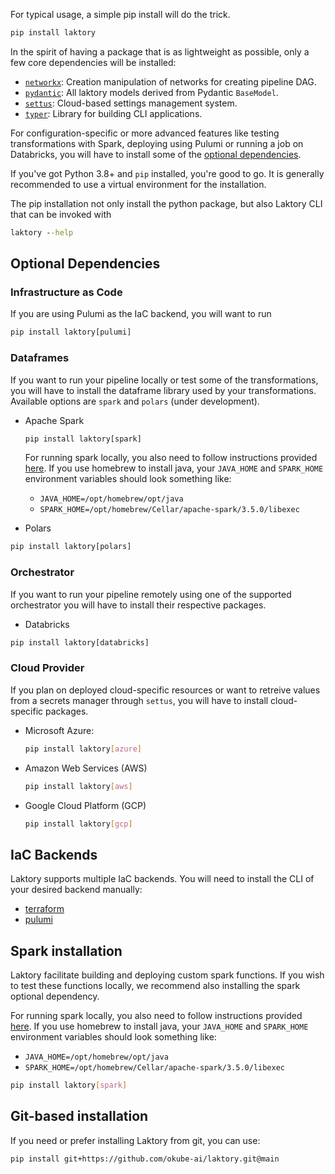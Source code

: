 For typical usage, a simple pip install will do the trick.

```bash
pip install laktory
```

In the spirit of having a package that is as lightweight as possible, only a
few core dependencies will be installed:

[//]: # (* [`databricks-sdk`]&#40;https://pypi.org/project/databricks-sdk/&#41;: The Databricks SDK for Python includes functionality to accelerate development with Python for the Databricks Lakehouse.)
[//]: # (* [`pulumi`]&#40;https://pypi.org/project/pulumi/&#41;: Infrastructure as code tool used to deploy resources.)
* [`networkx`](https://pypi.org/project/networkx/): Creation manipulation of networks for creating pipeline DAG.
* [`pydantic`](https://pypi.org/project/pydantic/): All laktory models derived from Pydantic `BaseModel`.
* [`settus`](https://pypi.org/project/settus/): Cloud-based settings management system.
* [`typer`](https://pypi.org/project/typer/): Library for building CLI applications. 
 
For configuration-specific or more advanced features like testing 
transformations with Spark, deploying using Pulumi or running a job on
Databricks, you will have to install some of the [optional dependencies](#optional-dependencies).

If you've got Python 3.8+ and `pip` installed, you're good to go. 
It is generally recommended to use a virtual environment for the installation. 

The pip installation not only install the python package, but also Laktory CLI that can be invoked with
```cmd
laktory --help
```

## Optional Dependencies
### Infrastructure as Code
If you are using Pulumi as the IaC backend, you will want to run 

```cmd
pip install laktory[pulumi]
```

### Dataframes

If you want to run your pipeline locally or test some of the transformations,
you will have to install the dataframe library used by your transformations.
Available options are `spark` and `polars` (under development).

* Apache Spark
  ```cmd
  pip install laktory[spark]
  ```
  For running spark locally, you also need to follow instructions provided [here](https://www.machinelearningplus.com/pyspark/install-pyspark-on-mac/). 
  If you use homebrew to install java, your `JAVA_HOME` and `SPARK_HOME` environment variables should look something like:
  * `JAVA_HOME=/opt/homebrew/opt/java`
  * `SPARK_HOME=/opt/homebrew/Cellar/apache-spark/3.5.0/libexec`


* Polars
```cmd
pip install laktory[polars]
```

### Orchestrator
If you want to run your pipeline remotely using one of the supported 
orchestrator you will have to install their respective packages.

* Databricks
```cmd
pip install laktory[databricks]
```

### Cloud Provider
If you plan on deployed cloud-specific resources or want to retreive values
from a secrets manager through `settus`, you will have to install 
cloud-specific packages.

* Microsoft Azure: 
  ```bash
  pip install laktory[azure]
  ```

* Amazon Web Services (AWS)
    ```bash
    pip install laktory[aws]
    ```

* Google Cloud Platform (GCP)
    ```bash
    pip install laktory[gcp]
    ```

## IaC Backends
Laktory supports multiple IaC backends. You will need to install the CLI of your desired backend manually:

* [terraform](https://developer.hashicorp.com/terraform/tutorials/aws-get-started/install-cli)
* [pulumi](https://www.pulumi.com/docs/install/)

## Spark installation
Laktory facilitate building and deploying custom spark functions. 
If you wish to test these functions locally, we recommend also installing the spark optional dependency.

For running spark locally, you also need to follow instructions provided [here](https://www.machinelearningplus.com/pyspark/install-pyspark-on-mac/). 
If you use homebrew to install java, your `JAVA_HOME` and `SPARK_HOME` environment variables should look something like:
* `JAVA_HOME=/opt/homebrew/opt/java`
* `SPARK_HOME=/opt/homebrew/Cellar/apache-spark/3.5.0/libexec`


```bash
pip install laktory[spark]
```

## Git-based installation
If you need or prefer installing Laktory from git, you can use:
```bash
pip install git+https://github.com/okube-ai/laktory.git@main
```

